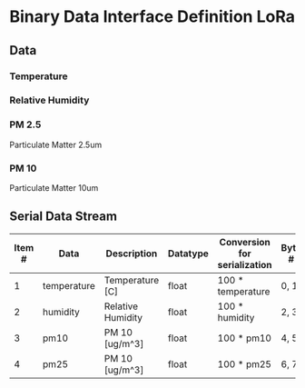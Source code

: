 # Binary Data Interface Definition LoRa

## Data

### Temperature

### Relative Humidity

### PM 2.5
Particulate Matter 2.5um

### PM 10
Particulate Matter 10um

## Serial Data Stream


| Item # | Data |Description      | Datatype | Conversion for serialization | Byte # |
|--------|------|-----------------|----------|------------------------------|--------|
|1|temperature|Temperature [C]  |float|100 * temperature|0, 1|
|2|humidity|Relative Humidity|float|100 * humidity|2, 3|
|3|pm10|PM 10 [ug/m^3]   |float|100 * pm10|4, 5|
|4|pm25|PM 10 [ug/m^3]   |float|100 * pm25|6, 7|
